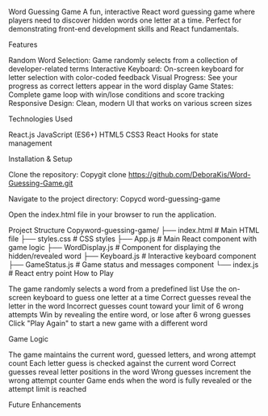 Word Guessing Game
A fun, interactive React word guessing game where players need to discover hidden words one letter at a time. Perfect for demonstrating front-end development skills and React fundamentals.

Features

Random Word Selection: Game randomly selects from a collection of developer-related terms
Interactive Keyboard: On-screen keyboard for letter selection with color-coded feedback
Visual Progress: See your progress as correct letters appear in the word display
Game States: Complete game loop with win/lose conditions and score tracking
Responsive Design: Clean, modern UI that works on various screen sizes

Technologies Used

React.js
JavaScript (ES6+)
HTML5
CSS3
React Hooks for state management

Installation & Setup

Clone the repository:
Copygit clone https://github.com/DeboraKis/Word-Guessing-Game.git

Navigate to the project directory:
Copycd word-guessing-game

Open the index.html file in your browser to run the application.

Project Structure
Copyword-guessing-game/
├── index.html              # Main HTML file
├── styles.css              # CSS styles
├── App.js                  # Main React component with game logic
├── WordDisplay.js          # Component for displaying the hidden/revealed word
├── Keyboard.js             # Interactive keyboard component
├── GameStatus.js           # Game status and messages component
└── index.js                # React entry point
How to Play

The game randomly selects a word from a predefined list
Use the on-screen keyboard to guess one letter at a time
Correct guesses reveal the letter in the word
Incorrect guesses count toward your limit of 6 wrong attempts
Win by revealing the entire word, or lose after 6 wrong guesses
Click "Play Again" to start a new game with a different word

Game Logic

The game maintains the current word, guessed letters, and wrong attempt count
Each letter guess is checked against the current word
Correct guesses reveal letter positions in the word
Wrong guesses increment the wrong attempt counter
Game ends when the word is fully revealed or the attempt limit is reached

Future Enhancements